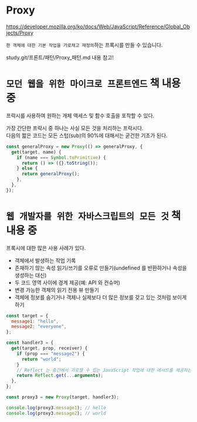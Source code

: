 # Proxy

https://developer.mozilla.org/ko/docs/Web/JavaScript/Reference/Global_Objects/Proxy

`한 객체에 대한 기본 작업을 가로채고 재정의`하는 프록시를 만들 수 있습니다.

study.git/프론트/패턴/Proxy\_패턴.md
내용 참고!

# `모던 웹을 위한 마이크로 프론트엔드` 책 내용 중

프락시를 사용하여 원하는 개체 액세스 및 함수 호출을 포착할 수 있다.

가장 간단한 프락시 중 하나는 사실 모든 것을 처리하는 프락시다.  
다음의 짧은 코드는 모든 스텁(sub)의 90%에 대해서는 굳건한 기초가 된다.

```javascript
const generalProxy = new Proxy(() => generalProxy, {
  get(target, name) {
    if (name === Symbol.toPrimitive) {
      return () => ({}.toString());
    } else {
      return generalProxy();
    },
  },
});
```

# `웹 개발자를 위한 자바스크립트의 모든 것` 책 내용 중

프록시에 대한 많은 사용 사례가 있다.

- 객체에서 발생하는 작업 기록
- 존재하기 않는 속성 읽기/쓰기를 오류로 만들기(undefined 를 반환하거나 속성을 생성하는 대신)
- 두 코드 영역 사이에 경계 제공(예: API 와 컨슈머)
- 변경 가능한 객체의 읽기 전용 뷰 만들기
- 객체에 정보를 숨기거나 객체나 실제보다 더 많은 정보를 갖고 있는 것처럼 보이게 하기

```javascript
const target = {
  message1: "hello",
  message2: "everyone",
};

const handler3 = {
  get(target, prop, receiver) {
    if (prop === "message2") {
      return "world";
    }
    // Reflect 는 중간에서 가로챌 수 있는 JavaScript 작업에 대한 메서드를 제공하는 내장 객체
    return Reflect.get(...arguments);
  },
};

const proxy3 = new Proxy(target, handler3);

console.log(proxy3.message1); // hello
console.log(proxy3.message2); // world
```
